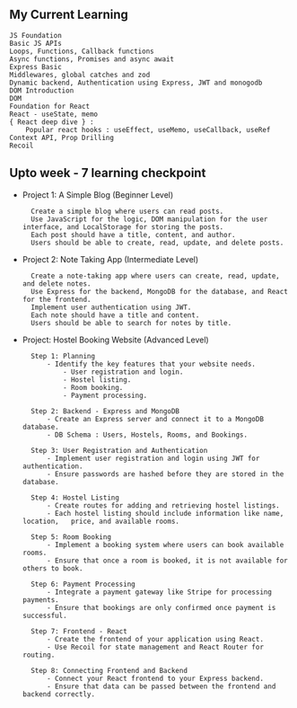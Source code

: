 ## My Current Learning

    JS Foundation
    Basic JS APIs
    Loops, Functions, Callback functions
    Async functions, Promises and async await
    Express Basic
    Middlewares, global catches and zod
    Dynamic backend, Authentication using Express, JWT and monogodb
    DOM Introduction
    DOM
    Foundation for React
    React - useState, memo
    { React deep dive } :
        Popular react hooks : useEffect, useMemo, useCallback, useRef
    Context API, Prop Drilling
    Recoil



## Upto week - 7 learning checkpoint

- Project 1: A Simple Blog (Beginner Level)

        Create a simple blog where users can read posts.
        Use JavaScript for the logic, DOM manipulation for the user interface, and LocalStorage for storing the posts.
        Each post should have a title, content, and author.
        Users should be able to create, read, update, and delete posts.


- Project 2: Note Taking App (Intermediate Level)

        Create a note-taking app where users can create, read, update, and delete notes.
        Use Express for the backend, MongoDB for the database, and React for the frontend.
        Implement user authentication using JWT.
        Each note should have a title and content.
        Users should be able to search for notes by title.


- Project: Hostel Booking Website (Advanced Level)

        Step 1: Planning
            - Identify the key features that your website needs.
                - User registration and login.
                - Hostel listing.
                - Room booking.
                - Payment processing.

        Step 2: Backend - Express and MongoDB
            - Create an Express server and connect it to a MongoDB database.
            - DB Schema : Users, Hostels, Rooms, and Bookings.

        Step 3: User Registration and Authentication
            - Implement user registration and login using JWT for authentication.
            - Ensure passwords are hashed before they are stored in the database.

        Step 4: Hostel Listing
            - Create routes for adding and retrieving hostel listings.
            - Each hostel listing should include information like name, location,   price, and available rooms.

        Step 5: Room Booking
            - Implement a booking system where users can book available rooms.
            - Ensure that once a room is booked, it is not available for others to book.

        Step 6: Payment Processing
            - Integrate a payment gateway like Stripe for processing payments.
            - Ensure that bookings are only confirmed once payment is successful.

        Step 7: Frontend - React
            - Create the frontend of your application using React.
            - Use Recoil for state management and React Router for routing.

        Step 8: Connecting Frontend and Backend
            - Connect your React frontend to your Express backend.
            - Ensure that data can be passed between the frontend and backend correctly.
